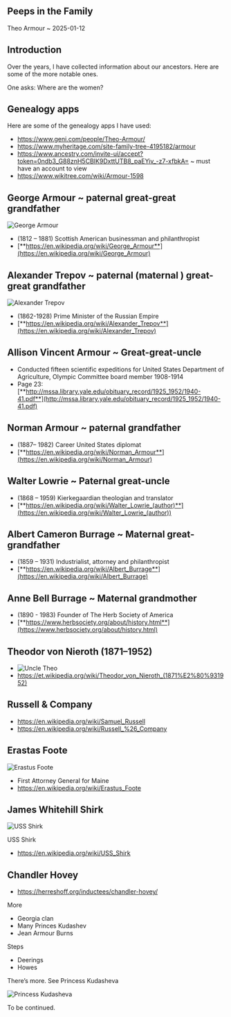 ## Peeps in the Family

Theo Armour \~ 2025-01-12

## Introduction

Over the years, I have collected information about our ancestors. Here are some of the more notable ones.

One asks: Where are the women?


## Genealogy apps

Here are some of the genealogy apps I have used:

* <https://www.geni.com/people/Theo-Armour/>
* <https://www.myheritage.com/site-family-tree-4195182/armour>
* <https://www.ancestry.com/invite-ui/accept?token=0ndb3_G88znH5CBIK9DxttUTB8_paEYiv_-z7-xfbkA=> ~ must have an account to view
* <https://www.wikitree.com/wiki/Armour-1598>


## George Armour \~ paternal great-great grandfather
![George Armour]( George-armour-photo-second-presbyterian-church-of-chicago.png)
* (1812 – 1881) Scottish American businessman and philanthropist
* [**https://en.wikipedia.org/wiki/George_Armour**](https://en.wikipedia.org/wiki/George_Armour)

## Alexander Trepov \~ paternal (maternal ) great-great grandfather

![Alexander Trepov]( Alexander_Trepov.jpg )

* (1862-1928) Prime Minister of the Russian Empire
* [**https://en.wikipedia.org/wiki/Alexander_Trepov**](https://en.wikipedia.org/wiki/Alexander_Trepov)

## Allison Vincent Armour \~ Great-great-uncle

* Conducted fifteen scientific expeditions for United States Department of Agriculture, Olympic Committee board member 1908-1914
* Page 23: [**http://mssa.library.yale.edu/obituary_record/1925_1952/1940-41.pdf**](http://mssa.library.yale.edu/obituary_record/1925_1952/1940-41.pdf)

## Norman Armour \~ paternal grandfather

* (1887– 1982) Career United States diplomat
* [**https://en.wikipedia.org/wiki/Norman_Armour**](https://en.wikipedia.org/wiki/Norman_Armour)

## Walter Lowrie \~ Paternal great-uncle

* (1868 – 1959) Kierkegaardian theologian and translator
* [**https://en.wikipedia.org/wiki/Walter_Lowrie_(author)**](https://en.wikipedia.org/wiki/Walter_Lowrie_(author))

## Albert Cameron Burrage \~ Maternal great-grandfather

* (1859 – 1931) Industrialist, attorney and philanthropist
* [**https://en.wikipedia.org/wiki/Albert_Burrage**](https://en.wikipedia.org/wiki/Albert_Burrage)

## Anne Bell Burrage \~ Maternal grandmother

* (1890 - 1983) Founder of The Herb Society of America
* [**https://www.herbsociety.org/about/history.html**](https://www.herbsociety.org/about/history.html)

## Theodor von Nieroth (1871–1952)

* ![Uncle Theo]( Fyodor_M._Nirod.jpeg )
* <https://et.wikipedia.org/wiki/Theodor_von_Nieroth_(1871%E2%80%931952)>

## Russell & Company

 * <https://en.wikipedia.org/wiki/Samuel_Russell>
 * <https://en.wikipedia.org/wiki/Russell_%26_Company>

## Erastas Foote

![Erastus Foote](Erastus_Foote.jpg)

* First Attorney General for Maine
* <https://en.wikipedia.org/wiki/Erastus_Foote>


## James Whitehill Shirk

![USS Shirk](uss-shirk.jpg)

USS Shirk

* <https://en.wikipedia.org/wiki/USS_Shirk>


## Chandler Hovey

* <https://herreshoff.org/inductees/chandler-hovey/>

More

* Georgia clan
* Many Princes Kudashev
* Jean Armour Burns

Steps

* Deerings
* Howes

There’s more. See Princess Kudasheva

![Princess Kudasheva](princess-kudasheva.jpg )

To be continued.


